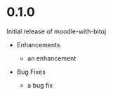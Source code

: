 # 0.1.0

Initial release of moodle-with-bitoj

* Enhancements
  * an enhancement

* Bug Fixes
  * a bug fix
